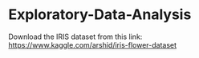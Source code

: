 # Exploratory-Data-Analysis
Download the IRIS dataset from this link:
https://www.kaggle.com/arshid/iris-flower-dataset
